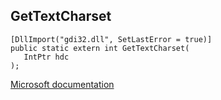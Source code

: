 ## GetTextCharset

```
[DllImport("gdi32.dll", SetLastError = true)]
public static extern int GetTextCharset(
   IntPtr hdc
);
```

[Microsoft documentation](https://docs.microsoft.com/en-us/windows/win32/api/wingdi/nf-wingdi-gettextcharset)
